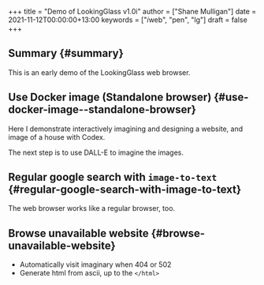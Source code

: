 +++
title = "Demo of LookingGlass v1.0i"
author = ["Shane Mulligan"]
date = 2021-11-12T00:00:00+13:00
keywords = ["𝑖web", "pen", "lg"]
draft = false
+++

## Summary {#summary}

This is an early demo of the LookingGlass web browser.


## Use Docker image (Standalone browser) {#use-docker-image--standalone-browser}

Here I demonstrate interactively imagining and
designing a website, and image of a house with
Codex.

<!-- Play on asciinema.com -->
<!-- <a title="asciinema recording" href="https://asciinema.org/a/F1uXYJn8BXcNUOCb9uYwL5ySr" target="_blank"><img alt="asciinema recording" src="https://asciinema.org/a/F1uXYJn8BXcNUOCb9uYwL5ySr.svg" /></a> -->
<!-- Play on the blog -->
<script src="https://asciinema.org/a/F1uXYJn8BXcNUOCb9uYwL5ySr.js" id="asciicast-F1uXYJn8BXcNUOCb9uYwL5ySr" async></script>

The next step is to use DALL-E to imagine the
images.


## Regular google search with `image-to-text` {#regular-google-search-with-image-to-text}

The web browser works like a regular browser, too.

<!-- Play on asciinema.com -->
<!-- <a title="asciinema recording" href="https://asciinema.org/a/MBEZM8EwCK2VtDuYq8ww8X5zf" target="_blank"><img alt="asciinema recording" src="https://asciinema.org/a/MBEZM8EwCK2VtDuYq8ww8X5zf.svg" /></a> -->
<!-- Play on the blog -->
<script src="https://asciinema.org/a/MBEZM8EwCK2VtDuYq8ww8X5zf.js" id="asciicast-MBEZM8EwCK2VtDuYq8ww8X5zf" async></script>


## Browse unavailable website {#browse-unavailable-website}

<!-- Play on asciinema.com -->
<!-- <a title="asciinema recording" href="https://asciinema.org/a/MsI2s9TpwSinAhGEkL6WnWerT" target="_blank"><img alt="asciinema recording" src="https://asciinema.org/a/MsI2s9TpwSinAhGEkL6WnWerT.svg" /></a> -->
<!-- Play on the blog -->
<script src="https://asciinema.org/a/MsI2s9TpwSinAhGEkL6WnWerT.js" id="asciicast-MsI2s9TpwSinAhGEkL6WnWerT" async></script>

-   Automatically visit imaginary when 404 or 502
-   Generate html from ascii, up to the `</html>`